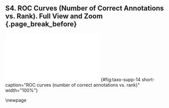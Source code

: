 ## S4. ROC Curves (Number of Correct Annotations vs. Rank). Full View and Zoom {.page_break_before}

![ROC curves (number of correct annotations vs. rank). Full view and zoom](images/taxo-supp-14.pdf "taxo-supp-14"){#fig:taxo-supp-14 short-caption="ROC curves (number of correct annotations vs. rank)" width="100%"}

\newpage